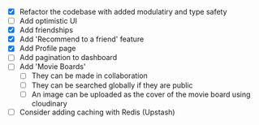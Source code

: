 - [x] Refactor the codebase with added modulatiry and type safety
- [ ] Add optimistic UI
- [x] Add friendships
- [x] Add 'Recommend to a friend' feature
- [x] Add Profile page
- [ ] Add pagination to dashboard
- [ ] Add 'Movie Boards'
  - [ ] They can be made in collaboration
  - [ ] They can be searched globally if they are public
  - [ ] An image can be uploaded as the cover of the movie board using cloudinary
- [ ] Consider adding caching with Redis (Upstash)

